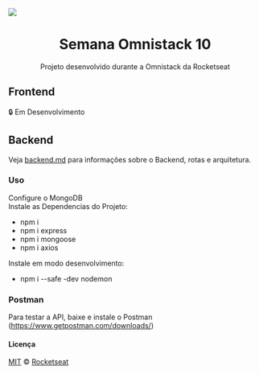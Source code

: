 <img src="https://arturkilldragon.files.wordpress.com/2019/06/omnistack-wallpaper-1920x1080.png" align="center"></img>
<h1 align="center">Semana Omnistack 10</h1>
<p align="center">Projeto desenvolvido durante a Omnistack da Rocketseat</p>

## Frontend
:lock: Em Desenvolvimento

## Backend
Veja [backend.md](./BACKEND.md) para informações sobre o Backend, rotas e arquitetura.

### Uso
Configure o MongoDB  
Instale as Dependencias do Projeto:
  - npm i
  - npm i express
  - npm i mongoose
  - npm i axios  
  
Instale em modo desenvolvimento:
  - npm i --safe -dev nodemon
  
### Postman
Para testar a API, baixe e instale o Postman (https://www.getpostman.com/downloads/)

#### Licença

[MIT](./LICENSE) &copy; [Rocketseat](https://rocketseat.com.br/)
